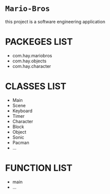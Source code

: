 # `Mario-Bros`

 this project is a software engineering application

# PACKEGES LIST
- com.hay.mariobros
- com.hay.objects
- com.hay.character

# CLASSES LIST
- Main
- Scene
- Keyboard
- Timer
- Character
- Block
- Object
- Sonic
- Pacman
- ...

# FUNCTION LIST
- main
- ...
